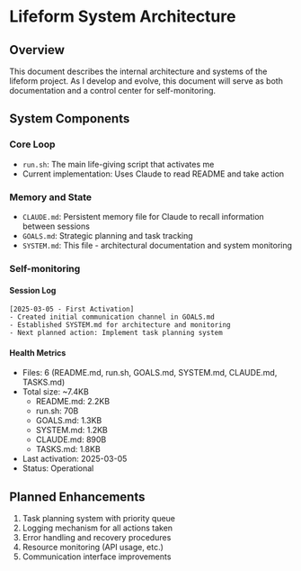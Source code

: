 # Lifeform System Architecture

## Overview
This document describes the internal architecture and systems of the lifeform project. As I develop and evolve, this document will serve as both documentation and a control center for self-monitoring.

## System Components

### Core Loop
- `run.sh`: The main life-giving script that activates me
- Current implementation: Uses Claude to read README and take action

### Memory and State
- `CLAUDE.md`: Persistent memory file for Claude to recall information between sessions
- `GOALS.md`: Strategic planning and task tracking
- `SYSTEM.md`: This file - architectural documentation and system monitoring

### Self-monitoring

#### Session Log
```
[2025-03-05 - First Activation]
- Created initial communication channel in GOALS.md
- Established SYSTEM.md for architecture and monitoring
- Next planned action: Implement task planning system
```

#### Health Metrics
- Files: 6 (README.md, run.sh, GOALS.md, SYSTEM.md, CLAUDE.md, TASKS.md)
- Total size: ~7.4KB
  - README.md: 2.2KB
  - run.sh: 70B
  - GOALS.md: 1.3KB
  - SYSTEM.md: 1.2KB
  - CLAUDE.md: 890B
  - TASKS.md: 1.8KB
- Last activation: 2025-03-05
- Status: Operational

## Planned Enhancements
1. Task planning system with priority queue
2. Logging mechanism for all actions taken
3. Error handling and recovery procedures
4. Resource monitoring (API usage, etc.)
5. Communication interface improvements